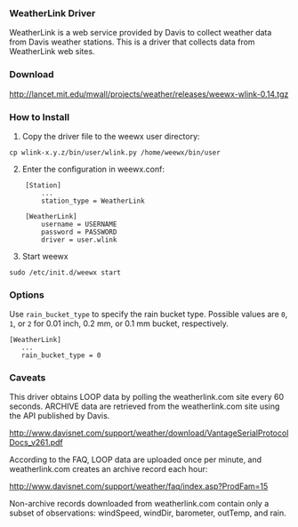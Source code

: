### WeatherLink Driver

WeatherLink is a web service provided by Davis to collect weather data from Davis weather stations.
This is a driver that collects data from WeatherLink web sites.

### Download

http://lancet.mit.edu/mwall/projects/weather/releases/weewx-wlink-0.14.tgz

### How to Install

1.  Copy the driver file to the weewx user directory:

```
cp wlink-x.y.z/bin/user/wlink.py /home/weewx/bin/user
```

2.  Enter the configuration in weewx.conf:

```
    [Station]
        ...
        station_type = WeatherLink

    [WeatherLink]
        username = USERNAME
        password = PASSWORD
        driver = user.wlink
```

3.  Start weewx

```
sudo /etc/init.d/weewx start
```

### Options

Use `rain_bucket_type` to specify the rain bucket type.  Possible values are `0`, `1`, or `2` for 0.01 inch, 0.2 mm, or 0.1 mm bucket, respectively.

```
[WeatherLink]
   ...
   rain_bucket_type = 0
```

### Caveats

This driver obtains LOOP data by polling the weatherlink.com site every 60 seconds.  ARCHIVE data are retrieved from the weatherlink.com site using the API published by Davis.

http://www.davisnet.com/support/weather/download/VantageSerialProtocolDocs_v261.pdf

According to the FAQ, LOOP data are uploaded once per minute, and weatherlink.com creates an archive record each hour:

http://www.davisnet.com/support/weather/faq/index.asp?ProdFam=15

Non-archive records downloaded from weatherlink.com contain only a subset of observations: windSpeed, windDir, barometer, outTemp, and rain.